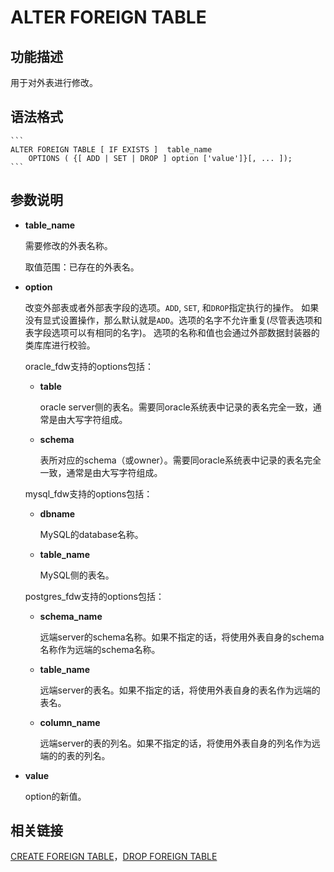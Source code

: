 # ALTER FOREIGN TABLE

## 功能描述

用于对外表进行修改。

## 语法格式

    ```
    ALTER FOREIGN TABLE [ IF EXISTS ]  table_name
        OPTIONS ( {[ ADD | SET | DROP ] option ['value']}[, ... ]);
    ```

## 参数说明

-   **table\_name**

    需要修改的外表名称。

    取值范围：已存在的外表名。

-   **option**

    改变外部表或者外部表字段的选项。`ADD`, `SET`, 和`DROP`指定执行的操作。 如果没有显式设置操作，那么默认就是`ADD`。选项的名字不允许重复(尽管表选项和表字段选项可以有相同的名字)。 选项的名称和值也会通过外部数据封装器的类库库进行校验。
    
    oracle_fdw支持的options包括：

    -   **table**

        oracle server侧的表名。需要同oracle系统表中记录的表名完全一致，通常是由大写字符组成。

    - **schema**

        表所对应的schema（或owner）。需要同oracle系统表中记录的表名完全一致，通常是由大写字符组成。

    mysql_fdw支持的options包括：
    
    -   **dbname**

        MySQL的database名称。

    -   **table_name**

        MySQL侧的表名。

    postgres_fdw支持的options包括：
    
    -   **schema_name**

        远端server的schema名称。如果不指定的话，将使用外表自身的schema名称作为远端的schema名称。

    -   **table_name**

        远端server的表名。如果不指定的话，将使用外表自身的表名作为远端的表名。
        
    -   **column_name**

        远端server的表的列名。如果不指定的话，将使用外表自身的列名作为远端的的表的列名。

-   **value**

    option的新值。


## 相关链接

[CREATE FOREIGN TABLE](CREATE-FOREIGN-TABLE.md)，[DROP FOREIGN TABLE](DROP-FOREIGN-TABLE.md)